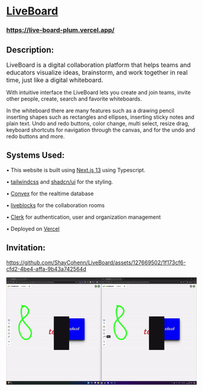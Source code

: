 # [LiveBoard](https://live-board-plum.vercel.app/)

### https://live-board-plum.vercel.app/

## Description:
<span style="font-size:16px">LiveBoard is a digital collaboration platform that helps teams and educators visualize ideas, brainstorm, and work together in real time, just like a digital whiteboard.

With intuitive interface the LiveBoard lets you create and join teams, invite other people, create, search and favorite whiteboards.

In the whiteboard there are many features such as a drawing pencil inserting shapes such as rectangles and ellipses, inserting sticky notes and plain text. Undo and redo buttons, color change, multi select, resize drag, keyboard shortcuts for navigation through the canvas, and for the undo and redo buttons and more.
</span>

## Systems Used:
• This website is built using [Next.js 13](https://nextjs.org/) using Typescript. 

• [tailwindcss](https://tailwindcss.com/)  and [shadcn/ui](https://ui.shadcn.com/) for the styling.

• [Convex](https://www.convex.dev/) for the realtime database

• [liveblocks](https://liveblocks.io/) for the collaboration rooms

• [Clerk](https://clerk.com/) for authentication, user and organization management

• Deployed on [Vercel](https://vercel.com/)

## Invitation:

https://github.com/ShayCohenn/LiveBoard/assets/127669502/1f173cf6-cfd2-4be4-affa-9b43a742564d


<img src="./media/board-actions2.gif" /> 
